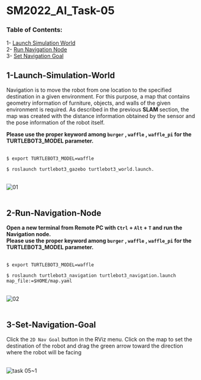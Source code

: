 # SM2022_AI_Task-05

### Table of Contents:
1- [Launch Simulation World](#1-Launch-Simulation-World) </br>
2- [Run Navigation Node](#2-Run-Navigation-Node) </br>
3- [Set Navigation Goal](#3-Set-Navigation-Goal) </br>

## 1-Launch-Simulation-World
Navigation is to move the robot from one location to the specified destination in a given environment. For this purpose, a map that contains geometry information of furniture, objects, and walls of the given environment is required. As described in the previous <b> SLAM </b> section, the map was created with the distance information obtained by the sensor and the pose information of the robot itself. </br>

<b> Please use the proper keyword among `burger` , `waffle` , `waffle_pi` for the TURTLEBOT3_MODEL parameter. </b> 
<br/>
<br/>

```$ export TURTLEBOT3_MODEL=waffle```

```$ roslaunch turtlebot3_gazebo turtlebot3_world.launch.```
</br>
</br>

![01](https://user-images.githubusercontent.com/101488769/185805169-475a2471-dc20-4f4f-a0a3-7b8c63eea5aa.png)
</br>
</br>


## 2-Run-Navigation-Node
<B> Open a new terminal from Remote PC with `Ctrl` + `Alt` + `T` and run the Navigation node. <br/>
Please use the proper keyword among `burger` , `waffle` , `waffle_pi` for the TURTLEBOT3_MODEL parameter. </b>
<br/>
<br/>

```$ export TURTLEBOT3_MODEL=waffle```

```$ roslaunch turtlebot3_navigation turtlebot3_navigation.launch map_file:=$HOME/map.yaml```
</br>
</br>

![02](https://user-images.githubusercontent.com/101488769/185805208-48f28fd6-b6d2-4b31-a107-7175e3ce4db1.png)
</br>
</br>


## 3-Set-Navigation-Goal
Click the `2D Nav Goal` button in the RViz menu. Click on the map to set the destination of the robot and drag the green arrow toward the direction where the robot will be facing
</br>
</br>

![task 05~1](https://user-images.githubusercontent.com/101488769/185805701-93c341f7-d1c7-48c6-b3f4-a1d942d1a21a.gif)
</br>
</br>
